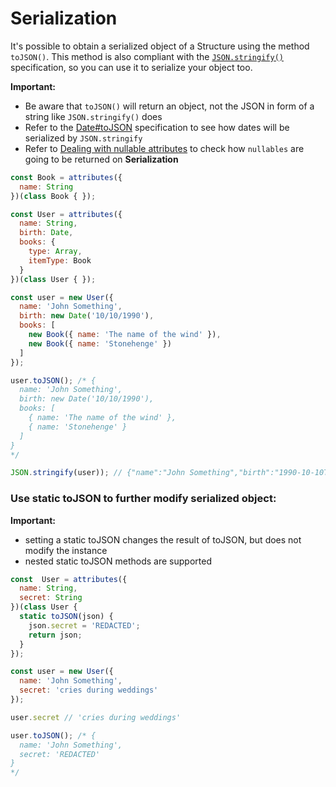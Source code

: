 # Serialization

It's possible to obtain a serialized object of a Structure using the method `toJSON()`. This method is also compliant with the [`JSON.stringify()`](https://developer.mozilla.org/en-US/docs/Web/JavaScript/Reference/Global_Objects/JSON/stringify) specification, so you can use it to serialize your object too.

**Important:**

- Be aware that `toJSON()` will return an object, not the JSON in form of a string like `JSON.stringify()` does
- Refer to the [Date#toJSON](https://developer.mozilla.org/docs/Web/JavaScript/Reference/Global_Objects/Date/toJSON) specification to see how dates will be serialized by `JSON.stringify`
- Refer to [Dealing with nullable attributes](schema-concept/nullable-attributes.md) to check how `nullables` are going to be returned on __Serialization__

```javascript
const Book = attributes({
  name: String
})(class Book { });

const User = attributes({
  name: String,
  birth: Date,
  books: {
    type: Array,
    itemType: Book
  }
})(class User { });

const user = new User({
  name: 'John Something',
  birth: new Date('10/10/1990'),
  books: [
    new Book({ name: 'The name of the wind' }),
    new Book({ name: 'Stonehenge' })
  ]
});

user.toJSON(); /* {
  name: 'John Something',
  birth: new Date('10/10/1990'),
  books: [
    { name: 'The name of the wind' },
    { name: 'Stonehenge' }
  ]
}
*/

JSON.stringify(user)); // {"name":"John Something","birth":"1990-10-10T03:00:00.000Z","books":[{"name":"The name of the wind"},{"name":"Stonehenge"}]}
```

### Use static toJSON to further modify serialized object:
**Important:**

- setting a static toJSON changes the result of toJSON, but does not modify the instance
- nested static toJSON methods are supported

```javascript
const  User = attributes({
  name: String,
  secret: String
})(class User {
  static toJSON(json) {
    json.secret = 'REDACTED';
    return json;
  }
});

const user = new User({
  name: 'John Something',
  secret: 'cries during weddings'
});

user.secret // 'cries during weddings'

user.toJSON(); /* {
  name: 'John Something',
  secret: 'REDACTED'
}
*/
```